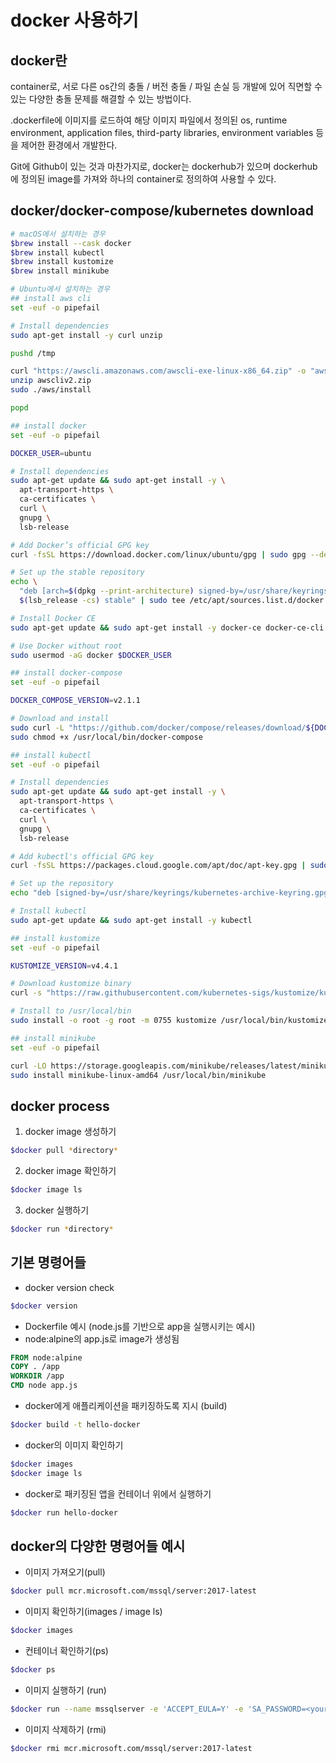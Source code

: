 # docker 사용하기

## docker란

container로, 서로 다른 os간의 충돌 / 버전 충돌 / 파일 손실 등 개발에 있어 직면할 수 있는 다양한 충돌 문제를 해결할 수 있는 방법이다.

.dockerfile에 이미지를 로드하여 해당 이미지 파일에서 정의된 os, runtime environment, application files, third-party libraries, environment variables 등을 제어한 환경에서 개발한다.

Git에 Github이 있는 것과 마찬가지로, docker는 dockerhub가 있으며 dockerhub에 정의된 image를 가져와 하나의 container로 정의하여 사용할 수 있다.

## docker/docker-compose/kubernetes download
```bash
# macOS에서 설치하는 경우
$brew install --cask docker
$brew install kubectl
$brew install kustomize
$brew install minikube
```

```bash
# Ubuntu에서 설치하는 경우
## install aws cli
set -euf -o pipefail

# Install dependencies
sudo apt-get install -y curl unzip

pushd /tmp

curl "https://awscli.amazonaws.com/awscli-exe-linux-x86_64.zip" -o "awscliv2.zip"
unzip awscliv2.zip
sudo ./aws/install

popd

## install docker
set -euf -o pipefail

DOCKER_USER=ubuntu

# Install dependencies
sudo apt-get update && sudo apt-get install -y \
  apt-transport-https \
  ca-certificates \
  curl \
  gnupg \
  lsb-release

# Add Docker’s official GPG key
curl -fsSL https://download.docker.com/linux/ubuntu/gpg | sudo gpg --dearmor -o /usr/share/keyrings/docker-archive-keyring.gpg

# Set up the stable repository
echo \
  "deb [arch=$(dpkg --print-architecture) signed-by=/usr/share/keyrings/docker-archive-keyring.gpg] https://download.docker.com/linux/ubuntu \
  $(lsb_release -cs) stable" | sudo tee /etc/apt/sources.list.d/docker.list > /dev/null

# Install Docker CE
sudo apt-get update && sudo apt-get install -y docker-ce docker-ce-cli containerd.io

# Use Docker without root
sudo usermod -aG docker $DOCKER_USER

## install docker-compose
set -euf -o pipefail

DOCKER_COMPOSE_VERSION=v2.1.1

# Download and install
sudo curl -L "https://github.com/docker/compose/releases/download/${DOCKER_COMPOSE_VERSION}/docker-compose-$(uname -s)-$(uname -m)" -o /usr/local/bin/docker-compose
sudo chmod +x /usr/local/bin/docker-compose

## install kubectl
set -euf -o pipefail

# Install dependencies
sudo apt-get update && sudo apt-get install -y \
  apt-transport-https \
  ca-certificates \
  curl \
  gnupg \
  lsb-release

# Add kubectl's official GPG key
curl -fsSL https://packages.cloud.google.com/apt/doc/apt-key.gpg | sudo gpg --dearmor -o /usr/share/keyrings/kubernetes-archive-keyring.gpg

# Set up the repository
echo "deb [signed-by=/usr/share/keyrings/kubernetes-archive-keyring.gpg] https://apt.kubernetes.io/ kubernetes-xenial main" | sudo tee /etc/apt/sources.list.d/kubernetes.list

# Install kubectl
sudo apt-get update && sudo apt-get install -y kubectl

## install kustomize
set -euf -o pipefail

KUSTOMIZE_VERSION=v4.4.1

# Download kustomize binary
curl -s "https://raw.githubusercontent.com/kubernetes-sigs/kustomize/kustomize/${KUSTOMIZE_VERSION}/hack/install_kustomize.sh"  | bash

# Install to /usr/local/bin
sudo install -o root -g root -m 0755 kustomize /usr/local/bin/kustomize

## install minikube
set -euf -o pipefail

curl -LO https://storage.googleapis.com/minikube/releases/latest/minikube-linux-amd64
sudo install minikube-linux-amd64 /usr/local/bin/minikube
```
## docker process

1. docker image 생성하기

```bash
$docker pull *directory*
```

2. docker image 확인하기

```bash
$docker image ls
```

3. docker 실행하기

```bash
$docker run *directory*
```

## 기본 명령어들

- docker version check

```bash
$docker version
```

- Dockerfile 예시 (node.js를 기반으로 app을 실행시키는 예시)
- node:alpine의 app.js로 image가 생성됨

```Dockerfile
FROM node:alpine
COPY . /app
WORKDIR /app
CMD node app.js
```

- docker에게 애플리케이션을 패키징하도록 지시 (build)

```bash
$docker build -t hello-docker
```

- docker의 이미지 확인하기

```bash
$docker images
$docker image ls
```

- docker로 패키징된 앱을 컨테이너 위에서 실행하기

```bash
$docker run hello-docker
```

## docker의 다양한 명령어들 예시

- 이미지 가져오기(pull)

```bash
$docker pull mcr.microsoft.com/mssql/server:2017-latest
```

- 이미지 확인하기(images / image ls)

```bash
$docker images
```

- 컨테이너 확인하기(ps)

```bash
$docker ps
```

- 이미지 실행하기 (run)

```bash
$docker run --name mssqlserver -e 'ACCEPT_EULA=Y' -e 'SA_PASSWORD=<your password>' -p 1433:1433 --platform linux/amd64 -d mcr.microsoft.com/mssql/server:2019-latest

```

- 이미지 삭제하기 (rmi)

```bash
$docker rmi mcr.microsoft.com/mssql/server:2017-latest
```
